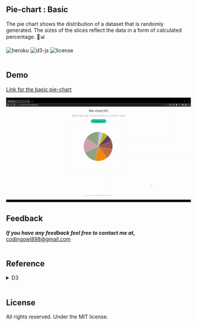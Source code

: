 ## Pie-chart : Basic

The pie chart shows the distribution of a dataset that is randomly generated. The sizes of the slices reflect the data in a form of calculated percentage. 🍕📊
<br/>

![heroku](https://img.shields.io/badge/Deployed-Heroku-blue) ![d3-js](https://img.shields.io/badge/library-D3-blue) ![license](https://img.shields.io/badge/license-MIT-green)
<br/>
<br/>

## Demo
[Link for the basic pie-chart](https://basic-pie-chart.herokuapp.com/)
<br/>

![simple-demo](public/media/basic-pie-chart.gif)


## Feedback
***If you have any feedback feel free to contact me at,*** codingowl898@gmail.com
<br/>
<br/>

## Reference

<details>
<summary>D3</summary>

...

</details>
<br/>

## License
All rights reserved. Under the MIT license.

